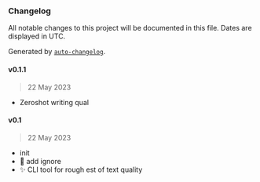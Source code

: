 ### Changelog

All notable changes to this project will be documented in this file. Dates are displayed in UTC.

Generated by [`auto-changelog`](https://github.com/CookPete/auto-changelog).

#### v0.1.1

> 22 May 2023

- Zeroshot writing qual

#### v0.1

> 22 May 2023

- init
- 🙈 add ignore
- ✨ CLI tool for rough est of text quality
